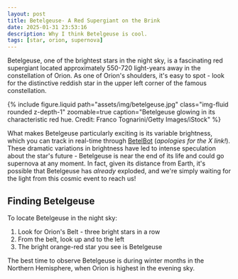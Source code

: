 ```yaml
---
layout: post
title: Betelgeuse- A Red Supergiant on the Brink
date: 2025-01-31 23:53:16
description: Why I think Betelgeuse is cool.
tags: [star, orion, supernova]
---
```


Betelgeuse, one of the brightest stars in the night sky, is a fascinating red supergiant located approximately 550-720 light-years away in the constellation of Orion. As one of Orion's shoulders, it's easy to spot - look for the distinctive reddish star in the upper left corner of the famous constellation.

<div class="row mt-3">
    <div class="col-sm mt-3 mt-md-0">
        {% include figure.liquid path="assets/img/betelgeuse.jpg" class="img-fluid rounded z-depth-1" zoomable=true caption="Betelgeuse glowing in its characteristic red hue. Credit: Franco Tognarini/Getty Images/iStock" %}
    </div>
</div>

What makes Betelgeuse particularly exciting is its variable brightness, which you can track in real-time through [BetelBot](https://x.com/betelbot?lang=en&mx=2) (*apologies for the X link!*). These dramatic variations in brightness have led to intense speculation about the star's future - Betelgeuse is near the end of its life and could go supernova at any moment. In fact, given its distance from Earth, it's possible that Betelgeuse has *already* exploded, and we're simply waiting for the light from this cosmic event to reach us!

## Finding Betelgeuse

To locate Betelgeuse in the night sky:
1. Look for Orion's Belt - three bright stars in a row
2. From the belt, look up and to the left
3. The bright orange-red star you see is Betelgeuse

The best time to observe Betelgeuse is during winter months in the Northern Hemisphere, when Orion is highest in the evening sky.

